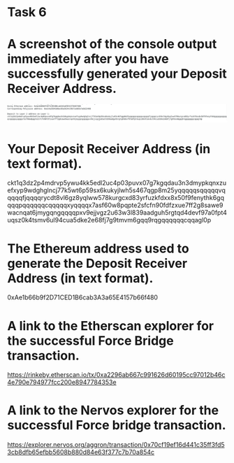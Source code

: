 # Task 6

# A screenshot of the console output immediately after you have successfully generated your Deposit Receiver Address.
![deposit-receiver-address](./deposit-receiver-address.png)

# Your Deposit Receiver Address (in text format).
ckt1q3dz2p4mdrvp5ywu4kk5edl2uc4p03puvx07g7kgqdau3n3dmypkqnxzuefxyp9wdghglncj77k5wt6p59sx6kukyjlwh5s467qgp8m25yqqqqqsqqqqqvqqqqqfjqqqqrycdt8vl6gz8yqlww578kurgcxd83yrfuzkfdxx8x50f9fenythk6gqqqqpqqqqqqcqqqqqxyqqqqx7asf60w8pqpte2sfcfn90fdfzxue7ff2g8sawe9wacnqat6jmygqngqqqqpxv9ejjvgz2u63w3l839aadguh5rgtqd4devf97a0fpt4uqsz0k4tsmv6ul94cua5dke2e68fj7g9tmvm6gqq9rqgqqqqqqcqqagl0p

# The Ethereum address used to generate the Deposit Receiver Address (in text format).
0xAe1b66b9f2D71CED1B6cab3A3a65E4157b66f480

# A link to the Etherscan explorer for the successful Force Bridge transaction. 
https://rinkeby.etherscan.io/tx/0xa2296ab667c991626d60195cc97012b46c4e790e794977fcc200e8947784353e

# A link to the Nervos explorer for the successful Force bridge transaction. 
https://explorer.nervos.org/aggron/transaction/0x70cf19ef16d441c35ff3fd53cb8dfb65efbb5608b880d84e63f377c7b70a854c
